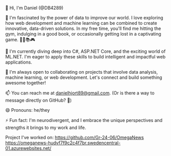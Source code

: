 👋 Hi, I'm Daniel (@DB4289)

👀 I'm fascinated by the power of data to improve our world. I love exploring how web development and machine learning can be combined to create innovative, data-driven solutions. In my free time, you'll find me hitting the gym, indulging in a good book, or occasionally getting lost in a captivating game. 🏋️‍♂️📚🎮

🌱 I'm currently diving deep into C#, ASP.NET Core, and the exciting world of ML.NET.  I'm eager to apply these skills to build intelligent and impactful web applications.

💞️ I'm always open to collaborating on projects that involve data analysis, machine learning, or web development.  Let's connect and build something awesome together! 

📫 You can reach me at danielhjort89@gmail.com. (Or is there a way to message directly on GitHub? 🤔)

😄 Pronouns: he/they

⚡ Fun fact: I'm neurodivergent, and I embrace the unique perspectives and strengths it brings to my work and life.

Project I've worked on:
https://github.com/Gr-24-06/OmegaNews
https://omeganews-hudvf7f9c2c4f7br.swedencentral-01.azurewebsites.net/

<!---
DB4289/DB4289 is a ✨ special ✨ repository because its `README.md` (this file) appears on your GitHub profile.
You can click the Preview link to take a look at your changes.
--->
